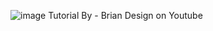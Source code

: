 ![image](https://github.com/Srujana-devi/FrontEnd-website/assets/54839873/928367a8-a4e7-4803-bc28-eb940758870a)
Tutorial By - Brian Design on Youtube 
